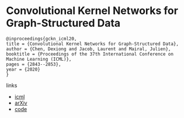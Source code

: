 # Convolutional Kernel Networks for Graph-Structured Data

```
@inproceedings{gckn_icml20,
title = {Convolutional Kernel Networks for Graph-Structured Data},
author = {Chen, Dexiong and Jacob, Laurent and Mairal, Julien},
booktitle = {Proceedings of the 37th International Conference on Machine Learning (ICML)},
pages = {2843--2853},
year = {2020}
}
```

links
- [icml](https://proceedings.icml.cc/book/3505.pdf)
- [arXiv](https://arxiv.org/abs/2003.05189)
- [code](https://github.com/claying/GCKN)
